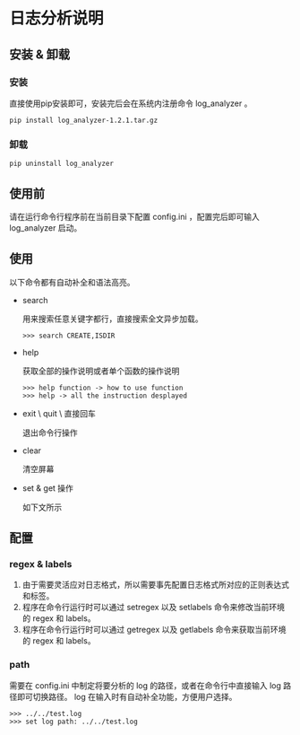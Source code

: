 # 日志分析说明
## 安装 \& 卸载
### 安装
直接使用pip安装即可，安装完后会在系统内注册命令 log_analyzer 。
```
pip install log_analyzer-1.2.1.tar.gz
```
### 卸载

```
pip uninstall log_analyzer
```
## 使用前

请在运行命令行程序前在当前目录下配置 config.ini ，配置完后即可输入 log_analyzer 启动。

## 使用

以下命令都有自动补全和语法高亮。

* search 

    
    用来搜索任意关键字都行，直接搜索全文异步加载。

    ```
    >>> search CREATE,ISDIR
    ```
* help
	
	获取全部的操作说明或者单个函数的操作说明

	```
    >>> help function -> how to use function
	>>> help -> all the instruction desplayed
	```
* exit \\ quit \\ 直接回车
	
	退出命令行操作
	
* clear
	
	清空屏幕
	
* set \& get 操作
    
    如下文所示

## 配置
### regex \& labels
1. 由于需要灵活应对日志格式，所以需要事先配置日志格式所对应的正则表达式和标签。
2. 程序在命令行运行时可以通过 setregex 以及 setlabels 命令来修改当前环境的 regex 和 labels。
3. 程序在命令行运行时可以通过 getregex 以及 getlabels 命令来获取当前环境的 regex 和 labels。

### path
需要在 config.ini 中制定将要分析的 log 的路径，或者在命令行中直接输入 log 路径即可切换路径。
log 在输入时有自动补全功能，方便用户选择。
    
```
>>> ../../test.log
>>> set log path: ../../test.log
```
